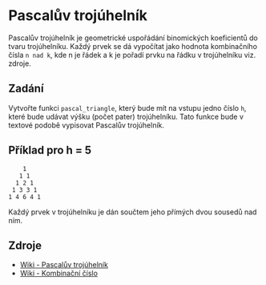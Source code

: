 # Pascalův trojúhelník

Pascalův trojúhelník je geometrické uspořádání binomických koeficientů do tvaru trojúhelníku. Každý prvek se dá vypočítat jako hodnota kombinačního čísla `n nad k`, kde n je řádek a k je pořadí prvku na řádku v trojúhelníku viz. zdroje.

## Zadání

Vytvořte funkci `pascal_triangle`, který bude mít na vstupu jedno číslo `h`, které bude udávat výšku (počet pater) trojúhelníku. Tato funkce bude v textové podobě vypisovat Pascalův trojúhelník.

## Příklad pro h = 5

```
    1
   1 1
  1 2 1
 1 3 3 1
1 4 6 4 1
```

Každý prvek v trojúhelníku je dán součtem jeho přímých dvou sousedů nad ním.

## Zdroje

- [Wiki - Pascalův trojúhelník](https://cs.wikipedia.org/wiki/Pascal%C5%AFv_troj%C3%BAheln%C3%ADk)
- [Wiki - Kombinační číslo
  ](https://cs.wikipedia.org/wiki/Kombina%C4%8Dn%C3%AD_%C4%8D%C3%ADslo)
